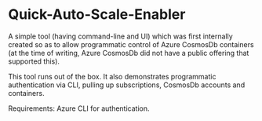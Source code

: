 # Quick-Auto-Scale-Enabler

A simple tool (having command-line and UI) which was first internally created so as to allow programmatic control of Azure CosmosDb containers (at the time of writing, Azure CosmosDb did not have a public offering that supported this).

This tool runs out of the box. It also demonstrates programmatic authentication via CLI, pulling up subscriptions, CosmosDb accounts and containers.

Requirements: Azure CLI for authentication.
